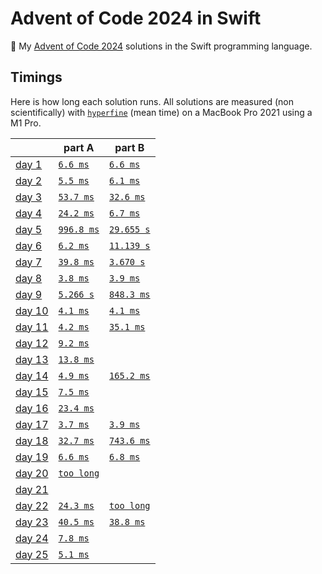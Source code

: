 # Advent of Code 2024 in Swift

🎄 My [Advent of Code 2024](https://adventofcode.com/2024) solutions in the Swift programming language.

## Timings

Here is how long each solution runs. All solutions are measured (non scientifically) with [`hyperfine`](https://github.com/sharkdp/hyperfine) (mean time) on a MacBook Pro 2021 using a M1 Pro.

|                                                | part A                                 | part B                                 |
| ---------------------------------------------- | -------------------------------------- | -------------------------------------- |
| [day 1](https://adventofcode.com/2024/day/1)   | [`6.6 ms`](./solutions/01/01a.swift)   | [`6.6 ms`](./solutions/01/01b.swift)   |
| [day 2](https://adventofcode.com/2024/day/2)   | [`5.5 ms`](./solutions/02/02a.swift)   | [`6.1 ms`](./solutions/02/02b.swift)   |
| [day 3](https://adventofcode.com/2024/day/3)   | [`53.7 ms`](./solutions/03/03a.swift)  | [`32.6 ms`](./solutions/03/03b.swift)  |
| [day 4](https://adventofcode.com/2024/day/4)   | [`24.2 ms`](./solutions/04/04a.swift)  | [`6.7 ms`](./solutions/04/04b.swift)   |
| [day 5](https://adventofcode.com/2024/day/5)   | [`996.8 ms`](./solutions/05/05a.swift) | [`29.655 s`](./solutions/05/05b.swift) |
| [day 6](https://adventofcode.com/2024/day/6)   | [`6.2 ms`](./solutions/06/06a.swift)   | [`11.139 s`](./solutions/06/06b.swift) |
| [day 7](https://adventofcode.com/2024/day/7)   | [`39.8 ms`](./solutions/07/07a.swift)  | [`3.670 s`](./solutions/07/07b.swift)  |
| [day 8](https://adventofcode.com/2024/day/8)   | [`3.8 ms`](./solutions/08/08a.swift)   | [`3.9 ms`](./solutions/08/08b.swift)   |
| [day 9](https://adventofcode.com/2024/day/9)   | [`5.266 s`](./solutions/09/09a.swift)  | [`848.3 ms`](./solutions/09/09b.swift) |
| [day 10](https://adventofcode.com/2024/day/10) | [`4.1 ms`](./solutions/10/10a.swift)   | [`4.1 ms`](./solutions/10/10b.swift)   |
| [day 11](https://adventofcode.com/2024/day/11) | [`4.2 ms`](./solutions/11/11a.swift)   | [`35.1 ms`](./solutions/11/11b.swift)  |
| [day 12](https://adventofcode.com/2024/day/12) | [`9.2 ms`](./solutions/12/12a.swift)   |                                        |
| [day 13](https://adventofcode.com/2024/day/13) | [`13.8 ms`](./solutions/13/13a.swift)  |                                        |
| [day 14](https://adventofcode.com/2024/day/14) | [`4.9 ms`](./solutions/14/14a.swift)   | [`165.2 ms`](./solutions/14/14b.swift) |
| [day 15](https://adventofcode.com/2024/day/15) | [`7.5 ms`](./solutions/15/15a.swift)   |                                        |
| [day 16](https://adventofcode.com/2024/day/16) | [`23.4 ms`](./solutions/16/16a.swift)  |                                        |
| [day 17](https://adventofcode.com/2024/day/17) | [`3.7 ms`](./solutions/17/17a.swift)   | [`3.9 ms`](./solutions/17/17b.swift)   |
| [day 18](https://adventofcode.com/2024/day/18) | [`32.7 ms`](./solutions/18/18a.swift)  | [`743.6 ms`](./solutions/18/18b.swift) |
| [day 19](https://adventofcode.com/2024/day/19) | [`6.6 ms`](./solutions/19/19a.swift)   | [`6.8 ms`](./solutions/19/19b.swift)   |
| [day 20](https://adventofcode.com/2024/day/20) | [`too long`](./solutions/20/20a.swift) |                                        |
| [day 21](https://adventofcode.com/2024/day/21) |                                        |                                        |
| [day 22](https://adventofcode.com/2024/day/22) | [`24.3 ms`](./solutions/22/22a.swift)  | [`too long`](./solutions/22/22b.swift) |
| [day 23](https://adventofcode.com/2024/day/23) | [`40.5 ms`](./solutions/23/23a.swift)  | [`38.8 ms`](./solutions/23/23b.swift)  |
| [day 24](https://adventofcode.com/2024/day/24) | [`7.8 ms`](./solutions/24/24a.swift)   |                                        |
| [day 25](https://adventofcode.com/2024/day/25) | [`5.1 ms`](./solutions/25/25a.swift)   |                                        |

